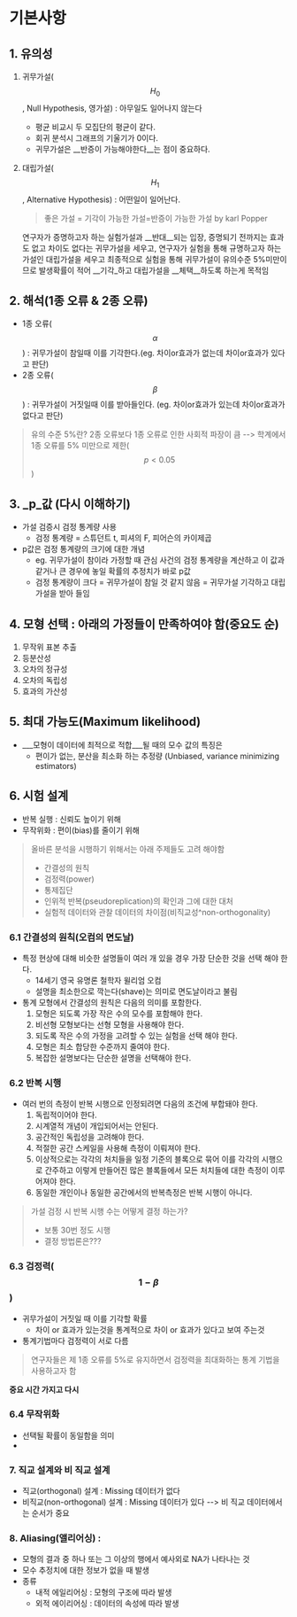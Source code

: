 # 기본사항

## 1. 유의성 
1. 귀무가설($$H_0$$, Null Hypothesis, 영가설) : 아무일도 일어나지 않는다
    * 평균 비교시 두 모집단의 평균이 같다. 
    * 회귀 분석시 그래프의 기울기가 0이다. 
    * 귀무가설은 __반증이 가능해야한다__는 점이 중요하다. 
2. 대립가설($$H_1$$, Alternative Hypothesis) : 어떤일이 일어난다. 

    > 좋은 가설 = 기각이 가능한 가설=반증이 가능한 가설 
    > by karl Popper


    연구자가 증명하고자 하는 실험가설과 __반대__되는 입장, 증명되기 전까지는 효과도 없고 차이도 없다는 귀무가설을 세우고, 연구자가 실험을 통해 규명하고자 하는 가설인 대립가설을 세우고 
    최종적으로 실험을 통해 귀무가설이 유의수준 5%미만이므로 발생확률이 적어 __기각_하고 대립가설을 __체택__하도록 하는게 목적임 

## 2. 해석(1종 오류 & 2종 오류)
* 1종 오류($$ \alpha$$) : 귀무가설이 참일때 이를 기각한다.(eg. 차이or효과가 없는데 차이or효과가 있다고 판단)
* 2종 오류($$ \beta$$) : 귀무가설이 거짓일때 이를 받아들인다. (eg. 차이or효과가 있는데 차이or효과가 없다고 판단)

> 유의 수준 5%란? 2종 오류보다 1종 오류로 인한 사회적 파장이 큼 --> 학계에서 1종 오류를 5% 미만으로 제한($$p < 0.05$$)

## 3. _p_값  (다시 이해하기) 
* 가설 검증시 검정 통계량 사용 
    * 검정 통계량 = 스튜던트 t, 피셔의 F, 피어슨의 카이제곱
* p값은 검정 통계량의 크기에 대한 개념 
    * eg. 귀무가설이 참이라 가정할 때 관심 사건의 검정 통계량을 계산하고 이 값과 같거나 큰 경우에 놓일 확률의 추정치가 바로 p값
    * 검정 통계량이 크다 = 귀무가설이 참일 것 같지 않음 = 귀무가설 기각하고 대립가설을 받아 들임  

## 4. 모형 선택 : 아래의 가정들이 만족하여야 함(중요도 순)
1. 무작위 표본 추출
2. 등분산성
3. 오차의 정규성
4. 오차의 독립성
5. 효과의 가산성 

## 5. 최대 가능도(Maximum likelihood)
* ___모형이 데이터에 최적으로 적합___될 때의 모수 값의 특징은 
    * 편이가 없는, 분산을 최소화 하는 추정량 (Unbiased, variance minimizing estimators)
    
## 6. 시험 설계
* 반복 실행 : 신뢰도 높이기 위해
* 무작위화 : 편이(bias)를 줄이기 위해

> 올바른 분석을 시행하기 위해서는 아래 주제들도 고려 해야함 
> * 간결성의 원칙 
> * 검정력(power)
> * 통제집단
> * 인위적 반복(pseudoreplication)의 확인과 그에 대한 대처
> * 실험적 데이터와 관찰 데이터의 차이점(비직교성^non-orthogonality)

### 6.1 간결성의 원칙(오컴의 면도날)
* 특정 현상에 대해 비슷한 설명들이 여러 개 있을 경우 가장 단순한 것을 선택 해야 한다. 
    * 14세기 영국 유명론 철학자 윌리엄 오컴
    * 설명을 최소한으로 깍는다(shave)는 의미로 면도날이라고 불림
* 통계 모형에서 간결성의 원칙은 다음의 의미를 포함한다. 
    1. 모형은 되도록 가장 작은 수의 모수를 포함해야 한다. 
    2. 비선형 모형보다는 선형 모형을 사용해야 한다. 
    3. 되도록 작은 수의 가정을 고려할 수 있는 실험을 선택 해야 한다.
    4. 모형은 최소 합당한 수준까지 줄여야 한다. 
    5. 복잡한 설명보다는 단순한 설명을 선택해야 한다. 

### 6.2 반복 시행
* 여러 번의 측정이 반복 시행으로 인정되려면 다음의 조건에 부합돼야 한다. 
    1. 독립적이어야 한다. 
    2. 시계열적 개념이 개입되어서는 안된다. 
    3. 공간적인 독립성을 고려해야 한다. 
    4. 적절한 공간 스케일을 사용해 측정이 이뤄져야 한다. 
    5. 이상적으로는 각각의 처치들을 일정 기준의 블록으로 묶어 이를 각각의 시행으로 간주하고 이렇게 만들어진 많은 블록들에서 모든 처치들에 대한 측정이 이루어져야 한다. 
    6. 동일한 개인이나 동일한 공간에서의 반복측정은 반복 시행이 아니다. 

> 가설 검정 시 반복 시행 수는 어떻게 결정 하는가?
> * 보통 30번 정도 시행 
> * 결정 방법론은???

### 6.3 검정력($$ 1-\beta$$)
* 귀무가설이 거짓일 때 이를 기각할 확률
    * 차이 or 효과가 있는것을 통계적으로 차이 or 효과가 있다고 보여 주는것 
* 통계기법마다 검정력이 서로 다름 

> 연구자들은 제 1종 오류를 5%로 유지하면서 검정력을 최대화하는 통계 기법을 사용하고자 함

__중요 시간 가지고 다시__

### 6.4 무작위화 
* 선택될 확률이 동일함을 의미
* 

### 7. 직교 설계와 비 직교 설계 
* 직교(orthogonal) 설계 : Missing 데이터가 없다
* 비직교(non-orthogonal) 설계 : Missing 데이터가 있다 --> 비 직교 데이터에서는 순서가 중요 

### 8. Aliasing(앨리어싱) : 
* 모형의 결과 중 하나 또는 그 이상의 행에서 예사외로 NA가 나타나는 것 
* 모수 추정치에 대한 정보가 없을 때 발생
* 종류 
    * 내적 에일리어싱 : 모형의 구조에 따라 발생
    * 외적 에이리어싱 : 데이터의 속성에 따라 발생 

